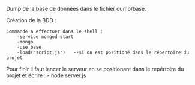 Dump de la base de données dans le fichier 
			dump/base.

Création de la BDD :

	Commande a effectuer dans le shell :
		-service mongod start
		-mongo
		-use base
		-load("script.js")   --si on est positioné dans le répertoire du projet
	
Pour finir il faut lancer le serveur en se positionant dans le repértoire du projet et écrire :
		- node server.js

